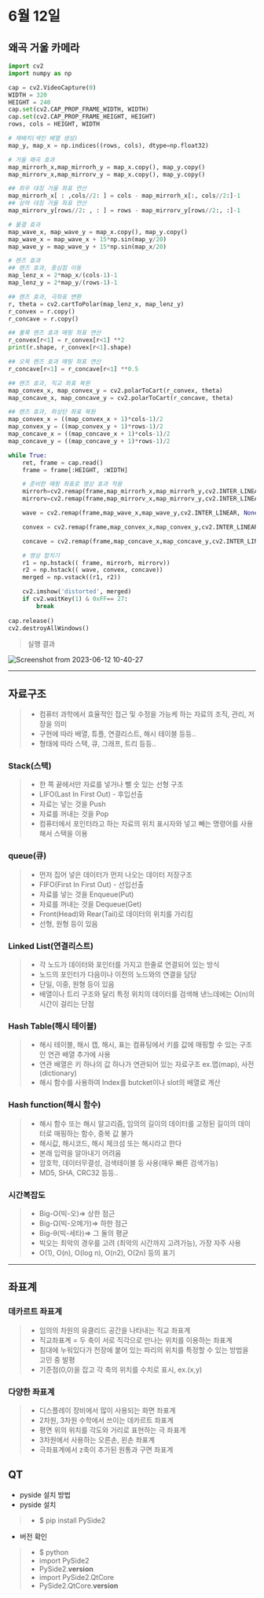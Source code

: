 # 6월 12일

## 왜곡 거울 카메라
```python
import cv2
import numpy as np

cap = cv2.VideoCapture(0)
WIDTH = 320
HEIGHT = 240
cap.set(cv2.CAP_PROP_FRAME_WIDTH, WIDTH)
cap.set(cv2.CAP_PROP_FRAME_HEIGHT, HEIGHT)
rows, cols = HEIGHT, WIDTH

# 재배치(색인 배열 생성)
map_y, map_x = np.indices((rows, cols), dtype=np.float32)

# 거울 왜곡 효과 
map_mirrorh_x,map_mirrorh_y = map_x.copy(), map_y.copy() 
map_mirrorv_x,map_mirrorv_y = map_x.copy(), map_y.copy()  

## 좌우 대칭 거울 좌표 연산
map_mirrorh_x[ : ,cols//2: ] = cols - map_mirrorh_x[:, cols//2:]-1
## 상하 대칭 거울 좌표 연산
map_mirrorv_y[rows//2: , : ] = rows - map_mirrorv_y[rows//2:, :]-1

# 물결 효과
map_wave_x, map_wave_y = map_x.copy(), map_y.copy()
map_wave_x = map_wave_x + 15*np.sin(map_y/20)
map_wave_y = map_wave_y + 15*np.sin(map_x/20)    

# 렌즈 효과
## 렌즈 효과, 중심점 이동
map_lenz_x = 2*map_x/(cols-1)-1
map_lenz_y = 2*map_y/(rows-1)-1

## 렌즈 효과, 극좌표 변환
r, theta = cv2.cartToPolar(map_lenz_x, map_lenz_y)
r_convex = r.copy()
r_concave = r.copy()

## 볼록 렌즈 효과 매핑 좌표 연산
r_convex[r<1] = r_convex[r<1] **2  
print(r.shape, r_convex[r<1].shape)

## 오목 렌즈 효과 매핑 좌표 연산
r_concave[r<1] = r_concave[r<1] **0.5

## 렌즈 효과, 직교 좌표 복원
map_convex_x, map_convex_y = cv2.polarToCart(r_convex, theta)
map_concave_x, map_concave_y = cv2.polarToCart(r_concave, theta)

## 렌즈 효과, 좌상단 좌표 복원
map_convex_x = ((map_convex_x + 1)*cols-1)/2
map_convex_y = ((map_convex_y + 1)*rows-1)/2
map_concave_x = ((map_concave_x + 1)*cols-1)/2
map_concave_y = ((map_concave_y + 1)*rows-1)/2

while True:
    ret, frame = cap.read()
    frame = frame[:HEIGHT, :WIDTH]

    # 준비한 매핑 좌표로 영상 효과 적용
    mirrorh=cv2.remap(frame,map_mirrorh_x,map_mirrorh_y,cv2.INTER_LINEAR)
    mirrorv=cv2.remap(frame,map_mirrorv_x,map_mirrorv_y,cv2.INTER_LINEAR)

    wave = cv2.remap(frame,map_wave_x,map_wave_y,cv2.INTER_LINEAR, None, cv2.BORDER_REPLICATE)

    convex = cv2.remap(frame,map_convex_x,map_convex_y,cv2.INTER_LINEAR)

    concave = cv2.remap(frame,map_concave_x,map_concave_y,cv2.INTER_LINEAR)

    # 영상 합치기
    r1 = np.hstack(( frame, mirrorh, mirrorv))
    r2 = np.hstack(( wave, convex, concave))
    merged = np.vstack((r1, r2))

    cv2.imshow('distorted', merged)
    if cv2.waitKey(1) & 0xFF== 27:
        break
    
cap.release()
cv2.destroyAllWindows()
```

> 실행 결과

![Screenshot from 2023-06-12 10-40-27](https://github.com/ajhwan/OpenCV_study/assets/129160008/c84034f4-b4b1-420b-85b8-0590f310ef94)

--------------------------------------------------------------------------------------------------------------------------------------------------

## 자료구조
> - 컴퓨터 과학에서 효율적인 접근 및 수정을 가능케 하는 자료의 조직, 관리, 저장을 의미
> - 구현에 따라 배열, 튜플, 연결리스트, 해시 테이블 등등..
> - 형태에 따라 스택, 큐, 그래프, 트리 등등..

### Stack(스택)
> - 한 쪽 끝에서만 자료를 넣거나 뺄 숫 있는 선형 구조
> - LIFO(Last In First Out) - 후입선출
> - 자료는 넣는 것을 Push
> - 자료를 꺼내는 것을 Pop
> - 컴퓨터에서 포인터라고 하는 자료의 위치 표시자와 넣고 빼는 명령어를 사용해서 스택을 이용

### queue(큐)
> - 먼저 집어 넣은 데이터가 먼저 나오는 데이터 저장구조
> - FIFO(First In First Out) - 선입선출
> - 자료를 넣는 것을 Enqueue(Put)
> - 자료를 꺼내는 것을 Dequeue(Get)
> - Front(Head)와 Rear(Tail)로 데이터의 위치를 가리킴
> - 선형, 원형 등이 있음

### Linked List(연결리스트)
> - 각 노드가 데이터와 포인터를 가지고 한줄로 연결되어 있는 방식
> - 노드의 포인터가 다음이나 이전의 노드와의 연결을 담당
> - 단일, 이중, 원형 등이 있음
> - 배열이나 트리 구조와 달리 특정 위치의 데이터를 검색해 낸느데에는 O(n)의 시간이 걸리는 단점

### Hash Table(해시 테이블)
> - 해시 테이블, 해시 캡, 해시, 표는 컴퓨팅에서 키를 값에 매핑할 수 있는 구조인 연관 배열 추가에 사용
> - 연관 배열은 키 하나의 값 하나가 연관되어 있는 자료구조 ex.맵(map), 사전(dictionary)
> - 해시 함수를 사용하여 Index를 butcket이나 slot의 배열로 계산

### Hash function(해시 함수)
> - 해시 함수 또는 해시 알고리즘, 임의의 길이의 데이터를 고정된 길이의 데이터로 매핑하는 함수, 중복 값 불가
> - 해시값, 해시코드, 해시 체크섬 또는 해시라고 한다
> - 본래 입력을 알아내기 어려움
> - 암호학, 데이터무결성, 검색테이블 등 사용(매우 빠른 검색가능)
> - MD5, SHA, CRC32 등등..

### 시간복잡도
> - Big-O(빅-오)=> 상한 점근
> - Big-Ω(빅-오메가)=> 하한 점근
> - Big-θ(빅-세타)=> 그 둘의 평균
> - 빅오는 최악의 경우를 고려 (최악의 시간까지 고려가능), 가장 자주 사용
> - O(1), O(n), O(log n), O(n2), O(2n) 등의 표기

----------------------------------------------------------------------------------------------------------------------------------------------------------

## 좌표계

### 데카르트 좌표계
> - 임의의 차원의 유클리드 공간을 나타내는 직교 좌표계
> - 직교좌표계 = 두 축이 서로 직각으로 만나는 위치를 이용하는 좌표계
> - 침대에 누워있다가 천장에 붙어 있는 파리의 위치를 특정할 수 있는 방법을 고민 중 발평
> - 기준점(0,0)을 잡고 각 축의 위치를 수치로 표시, ex.(x,y)

### 다양한 좌표계
> - 디스플레이 장비에서 많이 사용되는 화면 좌표계
> - 2차원, 3차원 수학에서 쓰이는 데카르트 좌표계
> - 평면 위의 위치를 각도와 거리로 표현하는 극 좌표계
> - 3차원에서 사용하는 오른손, 왼손 좌표계
> - 극좌표계에서 z축이 추가된 원통과 구면 좌표계

## QT
- pyside 설치 방법
- pyside 설치
> - $ pip install PySide2
- 버전 확인
> - $ python
   > - import PySide2
   > - PySide2.__version__
   > - import PySide2.QtCore
   > - PySide2.QtCore.__version__



